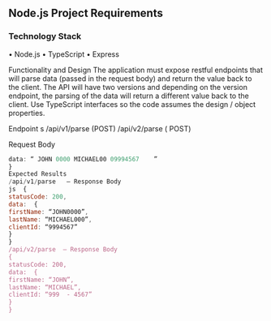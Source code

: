## Node.js Project Requirements

### Technology Stack

• Node.js
• TypeScript
• Express

Functionality and Design
The application must expose restful endpoints that will parse data (passed in the request body) and return the value back to the
client. The API will have two versions and depending on the version endpoint, the parsing of the data will return a different value
back to the client. Use TypeScript interfaces so the code assumes the design / object properties.

Endpoint s
/api/v1/parse (POST)
/api/v2/parse ( POST)

Request Body

```js {
data: “ JOHN 0000 MICHAEL00	09994567	”
}
Expected Results
/api/v1/parse 	– Response Body
js  {
statusCode: 200,
data:  {
firstName: “JOHN0000”,
lastName: “MICHAEL000”,
clientId: “9994567”
}
}
/api/v2/parse  – Response Body
{
statusCode: 200,
data:  {
firstName: “JOHN”,
lastName: “MICHAEL”,
clientId: “999	- 4567”
}
}
```
